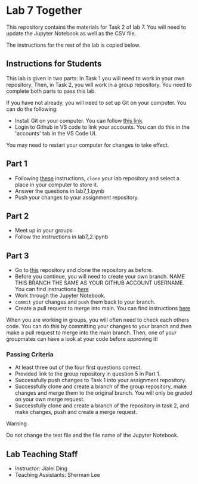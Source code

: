 # Lab 7 Together

This repository contains the materials for Task 2 of lab 7.
You will need to update the Jupyter Notebook as well as the CSV file.

The instructions for the rest of the lab is copied below.

## Instructions for Students

This lab is given in two parts: In Task 1 you will need to work in your own repository. Then, in Task 2, you will work in a group repository. You need to complete both parts to pass this lab. 

If you have not already, you will need to set up Git on your computer. You can do the following:

- Install Git on your computer. You can follow [this link](https://git-scm.com/downloads).
- Login to Github in VS code to link your accounts. You can do this in the 'accounts' tab in the VS Code UI. 

You may need to restart your computer for changes to take effect.

## Part 1

- Following [these](https://learn.microsoft.com/en-us/visualstudio/version-control/git-clone-repository?view=vs-2022) instructions, `clone` your lab repository and select a place in your computer to store it. 
- Answer the questions in lab7_1.ipynb
- Push your changes to your assignment repository.

## Part 2
- Meet up in your groups
- Follow the instructions in lab7_2.ipynb

## Part 3

- Go to [this](https://github.com/TIL6022-Python-Programming/lab7-together) repository and clone the repository as before.
- Before you continue, you will need to create your own branch. NAME THIS BRANCH THE SAME AS YOUR GITHUB ACCOUNT USERNAME. You can find instructions [here](https://learn.microsoft.com/en-us/visualstudio/version-control/git-create-branch?view=vs-2022)
- Work through the Jupyter Notebook.
- `commit` your changes and `push` them back to your branch. 
- Create a pull request to merge into main. You can find instructions [here](https://docs.github.com/en/pull-requests/collaborating-with-pull-requests/proposing-changes-to-your-work-with-pull-requests/creating-a-pull-request)
 
When you are working in groups, you will often need to check each others code. You can do this by committing your changes to your branch and then make a pull request to merge into the main branch. Then, one of your groupmates can have a look at your code before approving it!

### Passing Criteria
- At least three out of the four first questions correct.
- Provided link to the group repository in question 5 in Part 1.
- Successfully push changes to Task 1 into your assignment repository.
- Successfully clone and create a branch of the group repository, make changes and merge them to the original branch. You will only be graded on your own merge request.
- Successfully clone and create a branch of the repository in task 2, and make changes, push and create a merge request.


> [!WARNING]
> Do not change the test file and the file name of the Jupyter Notebook. 


## Lab Teaching Staff
* Instructor: Jialei Ding
* Teaching Assistants: Sherman Lee
